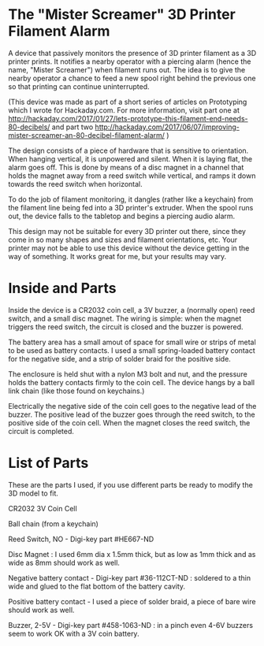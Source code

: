 # The "Mister Screamer" 3D Printer Filament Alarm
A device that passively monitors the presence of 3D printer filament as a 3D printer prints.  It notifies a nearby operator with a piercing alarm (hence the name, "Mister Screamer") when filament runs out.  The idea is to give the nearby operator a chance to feed a new spool right behind the previous one so that printing can continue uninterrupted.

(This device was made as part of a short series of articles on Prototyping which I wrote for Hackaday.com. For more information, visit part one at http://hackaday.com/2017/01/27/lets-prototype-this-filament-end-needs-80-decibels/ and part two http://hackaday.com/2017/06/07/improving-mister-screamer-an-80-decibel-filament-alarm/ )

The design consists of a piece of hardware that is sensitive to orientation. When hanging vertical, it is unpowered and silent. When it is laying flat, the alarm goes off. This is done by means of a disc magnet in a channel that holds the magnet away from a reed switch while vertical, and ramps it down towards the reed switch when horizontal.

To do the job of filament monitoring, it dangles (rather like a keychain) from the filament line being fed into a 3D printer's extruder. When the spool runs out, the device falls to the tabletop and begins a piercing audio alarm.

This design may not be suitable for every 3D printer out there, since they come in so many shapes and sizes and filament orientations, etc. Your printer may not be able to use this device without the device getting in the way of something. It works great for me, but your results may vary.

# Inside and Parts
Inside the device is a CR2032 coin cell, a 3V buzzer, a (normally open) reed switch, and a small disc magnet. The wiring is simple: when the magnet triggers the reed switch, the circuit is closed and the buzzer is powered.

The battery area has a small amout of space for small wire or strips of metal to be used as battery contacts. I used a small spring-loaded battery contact for the negative side, and a strip of solder braid for the positive side.

The enclosure is held shut with a nylon M3 bolt and nut, and the pressure holds the battery contacts firmly to the coin cell. The device hangs by a ball link chain (like those found on keychains.)

Electrically the negative side of the coin cell goes to the negative lead of the buzzer. The positive lead of the buzzer goes through the reed switch, to the positive side of the coin cell.  When the magnet closes the reed switch, the circuit is completed.

# List of Parts
These are the parts I used, if you use different parts be ready to modify the 3D model to fit.

CR2032 3V Coin Cell

Ball chain (from a keychain)

Reed Switch, NO - Digi-key part #HE667-ND 

Disc Magnet : I used 6mm dia x 1.5mm thick, but as low as 1mm thick and as wide as 8mm should work as well.

Negative battery contact - Digi-key part #36-112CT-ND : soldered to a thin wide and glued to the flat bottom of the battery cavity.

Positive battery contact - I used a piece of solder braid, a piece of bare wire should work as well.

Buzzer, 2-5V - Digi-key part #458-1063-ND : in a pinch even 4-6V buzzers seem to work OK with a 3V coin battery.
